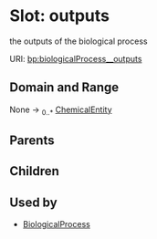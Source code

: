 
# Slot: outputs


the outputs of the biological process

URI: [bp:biologicalProcess__outputs](http://w3id.org/ontogpt/biological-process-templatebiologicalProcess__outputs)


## Domain and Range

None &#8594;  <sub>0..\*</sub> [ChemicalEntity](ChemicalEntity.md)

## Parents


## Children


## Used by

 * [BiologicalProcess](BiologicalProcess.md)
